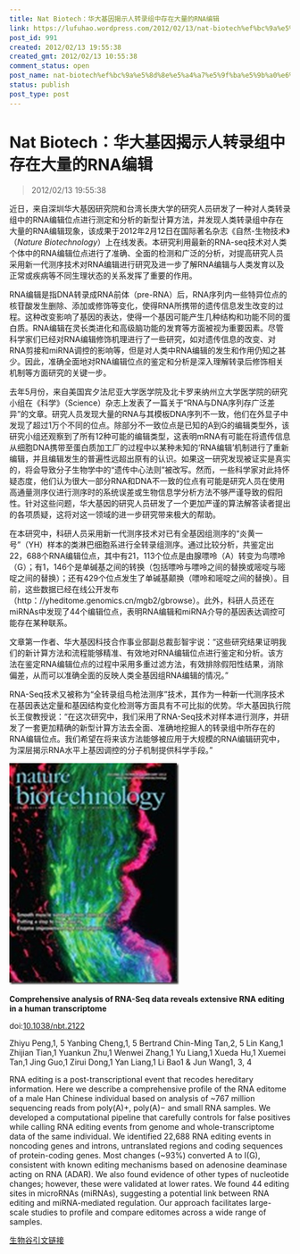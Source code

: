 ```yaml
---
title: Nat Biotech：华大基因揭示人转录组中存在大量的RNA编辑
link: https://lufuhao.wordpress.com/2012/02/13/nat-biotech%ef%bc%9a%e5%8d%8e%e5%a4%a7%e5%9f%ba%e5%9b%a0%e6%8f%ad%e7%a4%ba%e4%ba%ba%e8%bd%ac%e5%bd%95%e7%bb%84%e4%b8%ad%e5%ad%98%e5%9c%a8%e5%a4%a7%e9%87%8f%e7%9a%84rna%e7%bc%96%e8%be%91/
post_id: 991
created: 2012/02/13 19:55:38
created_gmt: 2012/02/13 10:55:38
comment_status: open
post_name: nat-biotech%ef%bc%9a%e5%8d%8e%e5%a4%a7%e5%9f%ba%e5%9b%a0%e6%8f%ad%e7%a4%ba%e4%ba%ba%e8%bd%ac%e5%bd%95%e7%bb%84%e4%b8%ad%e5%ad%98%e5%9c%a8%e5%a4%a7%e9%87%8f%e7%9a%84rna%e7%bc%96%e8%be%91
status: publish
post_type: post
---
```


# Nat Biotech：华大基因揭示人转录组中存在大量的RNA编辑

> 2012/02/13 19:55:38

近日，来自深圳华大基因研究院和台湾长庚大学的研究人员研发了一种对人类转录组中的RNA编辑位点进行测定和分析的新型计算方法，并发现人类转录组中存在大量的RNA编辑现象，该成果于2012年2月12日在国际著名杂志《自然-生物技术》（_Nature Biotechnology_）上在线发表。本研究利用最新的RNA-seq技术对人类个体中的RNA编辑位点进行了准确、全面的检测和广泛的分析，对提高研究人员采用新一代测序技术对RNA编辑进行研究及进一步了解RNA编辑与人类发育以及正常或疾病等不同生理状态的关系发挥了重要的作用。 

RNA编辑是指DNA转录成RNA前体（pre-RNA）后，RNA序列内一些特异位点的核苷酸发生删除、添加或修饰等变化，使得RNA所携带的遗传信息发生改变的过程。这种改变影响了基因的表达，使得一个基因可能产生几种结构和功能不同的蛋白质。RNA编辑在灵长类进化和高级脑功能的发育等方面被视为重要因素。尽管科学家们已经对RNA编辑修饰机理进行了一些研究，如对遗传信息的改变、对RNA剪接和miRNA调控的影响等，但是对人类中RNA编辑的发生和作用仍知之甚少。因此，准确全面地对RNA编辑位点的鉴定和分析是深入理解转录后修饰相关机制等方面研究的关键一步。 

去年5月份，来自美国宾夕法尼亚大学医学院及北卡罗来纳州立大学医学院的研究小组在《科学》（Science）杂志上发表了一篇关于“RNA与DNA序列存广泛差异”的文章。研究人员发现大量的RNA与其模板DNA序列不一致，他们在外显子中发现了超过1万个不同的位点。除部分不一致位点是已知的A到G的编辑类型外，该研究小组还观察到了所有12种可能的编辑类型，这表明mRNA有可能在将遗传信息从细胞DNA携带至蛋白质加工厂的过程中以某种未知的‘RNA编辑’机制进行了重新编辑，并且编辑发生的普遍性远超出原有的认识。如果这一研究发现被证实是真实的，将会导致分子生物学中的“遗传中心法则”被改写。然而，一些科学家对此持怀疑态度，他们认为很大一部分RNA和DNA不一致的位点有可能是研究人员在使用高通量测序仪进行测序时的系统误差或生物信息学分析方法不够严谨导致的假阳性。针对这些问题，华大基因的研究人员研发了一个更加严谨的算法解答读者提出的各项质疑，这将对这一领域的进一步研究带来极大的帮助。 

在本研究中，科研人员采用新一代测序技术对已有全基因组测序的“炎黄一号”（YH）样本的类淋巴细胞系进行全转录组测序。通过比较分析，共鉴定出22，688个RNA编辑位点，其中有21，113个位点是由腺嘌呤（A）转变为鸟嘌呤（G）；有1，146个是单碱基之间的转换（包括嘌呤与嘌呤之间的替换或嘧啶与嘧啶之间的替换）；还有429个位点发生了单碱基颠换（嘌呤和嘧啶之间的替换）。目前，这些数据已经在线公开发布（http：//yheditome.genomics.cn/mgb2/gbrowse）。此外，科研人员还在miRNAs中发现了44个编辑位点，表明RNA编辑和miRNA介导的基因表达调控可能存在某种联系。 

文章第一作者、华大基因科技合作事业部副总裁彭智宇说：“这些研究结果证明我们的新计算方法和流程能够精准、有效地对RNA编辑位点进行鉴定和分析。该方法在鉴定RNA编辑位点的过程中采用多重过滤方法，有效排除假阳性结果，消除偏差，从而可以准确全面的反映人类全基因组RNA编辑的情况。” 

RNA-Seq技术又被称为“全转录组鸟枪法测序”技术，其作为一种新一代测序技术在基因表达定量和基因结构变化检测等方面具有不可比拟的优势。华大基因执行院长王俊教授说：“在这次研究中，我们采用了RNA-Seq技术对样本进行测序，并研发了一套更加精确的新型计算方法去全面、准确地挖掘人的转录组中所存在的RNA编辑位点。我们希望在将来该方法能够被应用于大规模的RNA编辑研究中，为深层揭示RNA水平上基因调控的分子机制提供科学手段。” 

![20120213-195538-0001.jpg](/assets/images/20120213-195538-0001.jpg)

**Comprehensive analysis of RNA-Seq data reveals extensive RNA editing in a human transcriptome**

doi:[10.1038/nbt.2122](http://dx.doi.org/10.1038/nbt.2122)

Zhiyu Peng,1, 5 Yanbing Cheng,1, 5 Bertrand Chin-Ming Tan,2, 5 Lin Kang,1 Zhijian Tian,1 Yuankun Zhu,1 Wenwei Zhang,1 Yu Liang,1 Xueda Hu,1 Xuemei Tan,1 Jing Guo,1 Zirui Dong,1 Yan Liang,1 Li Bao1 & Jun Wang1, 3, 4 

RNA editing is a post-transcriptional event that recodes hereditary information. Here we describe a comprehensive profile of the RNA editome of a male Han Chinese individual based on analysis of ~767 million sequencing reads from poly(A)+, poly(A)− and small RNA samples. We developed a computational pipeline that carefully controls for false positives while calling RNA editing events from genome and whole-transcriptome data of the same individual. We identified 22,688 RNA editing events in noncoding genes and introns, untranslated regions and coding sequences of protein-coding genes. Most changes (~93%) converted A to I(G), consistent with known editing mechanisms based on adenosine deaminase acting on RNA (ADAR). We also found evidence of other types of nucleotide changes; however, these were validated at lower rates. We found 44 editing sites in microRNAs (miRNAs), suggesting a potential link between RNA editing and miRNA-mediated regulation. Our approach facilitates large-scale studies to profile and compare editomes across a wide range of samples. 


[生物谷引文链接](http://www.bioon.com/biology/Class18/516999.shtml)
